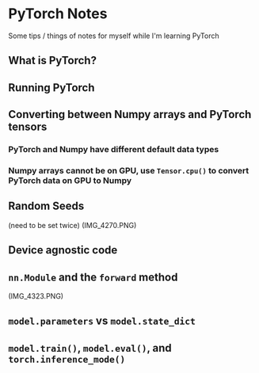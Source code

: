 # PyTorch Notes

Some tips / things of notes for myself while I'm learning PyTorch

## What is PyTorch?

## Running PyTorch

## Converting between Numpy arrays and PyTorch tensors

### PyTorch and Numpy have different default data types

### Numpy arrays cannot be on GPU, use `Tensor.cpu()` to convert PyTorch data on GPU to Numpy

## Random Seeds 
(need to be set twice) (IMG_4270.PNG)

## Device agnostic code

## `nn.Module` and the `forward` method
(IMG_4323.PNG)

## `model.parameters` vs `model.state_dict`

## `model.train()`, `model.eval()`, and `torch.inference_mode()` 
